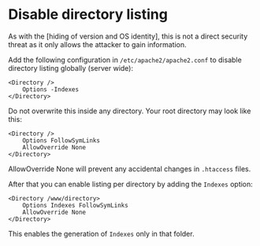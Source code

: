 # Disable directory listing

As with the [hiding of version and OS identity], this is not a direct security threat as it only allows the attacker to gain information. 

Add the following configuration in `/etc/apache2/apache2.conf` to disable directory listing globally (server wide):

```
<Directory />
    Options -Indexes 
</Directory>
```

Do not overwrite this inside any directory. Your root directory may look like this:

```
<Directory />
    Options FollowSymLinks
    AllowOverride None
</Directory>
```

AllowOverride None will prevent any accidental changes in `.htaccess` files.

After that you can enable listing per directory by adding the `Indexes` option:

```
<Directory /www/directory>
    Options Indexes FollowSymLinks
    AllowOverride None
</Directory>
```

This enables the generation of `Indexes` only in that folder. 

